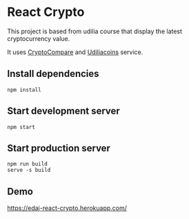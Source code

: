 # React Crypto

This project is based from udilia course that display the latest cryptocurrency value.

It uses [CryptoCompare](http://cryptocompare.com/api) and [Udiliacoins](https://api.udilia.com/coins/v1) service.

## Install dependencies
```
npm install
```

## Start development server
```
npm start
```

## Start production server
```
npm run build
serve -s build
```

## Demo
https://edaj-react-crypto.herokuapp.com/

